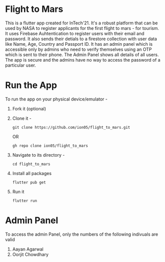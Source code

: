 # Flight to Mars

This is a flutter app created for InTech'21. It's a robust platform that can be used by NASA to register applicants for the first flight to mars - for tourism. It uses Firebase Auhtentication to register users with their email and password. It also sends their detials to a firestore collection with user data like Name, Age, Country and Passport ID. It has an admin panel which is accessible only by admins who need to verify themselves using an OTP which is sent to their phone. The Admin Panel shows all details of all users.
The app is secure and the admins have no way to access the password of a particular user. 

# Run the App 

To run the app on your physical device/emulator - 

1) Fork it (optional)

2) Clone it - 
    ```git
    git clone https://github.com/ion05/flight_to_mars.git 
    ``` 
    OR 
    ```
    gh repo clone ion05/flight_to_mars
   ```
 3) Navigate to its directory - 
       ``` 
       cd flight_to_mars
       ```
4) Install all packages 
      ```
      flutter pub get 
      ```
5) Run it 
      ```
      flutter run 
      ```
      
# Admin Panel
To access the admin Panel, only the numbers of the following indivuals are valid
1) Aayan Agarwal
2) Oorjit Chowdhary
